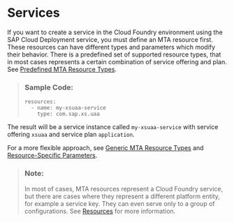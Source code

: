 <!-- loio6ef40dfc2ef14bb08c28cd53b4de4c0b -->

# Services

If you want to create a service in the Cloud Foundry environment using the SAP Cloud Deployment service, you must define an MTA resource first. These resources can have different types and parameters which modify their behavior. There is a predefined set of supported resource types, that in most cases represents a certain combination of service offering and plan. See [Predefined MTA Resource Types](resources-9e34487.md#loio9e34487b1a8643fb9a93ae6c4894f015__section_predefinedMTAResourceTypes).

> ### Sample Code:  
> ```
> resources:
>   - name: my-xsuaa-service
>     type: com.sap.xs.uaa
> ```

The result will be a service instance called `my-xsuaa-service` with service offering `xsuaa` and service plan `application`.

For a more flexible approach, see [Generic MTA Resource Types](resources-9e34487.md#loio9e34487b1a8643fb9a93ae6c4894f015__section_mtaResourceTypes) and [Resource-Specific Parameters](resources-9e34487.md#loio9e34487b1a8643fb9a93ae6c4894f015__section_resourceSpecificParameters).

> ### Note:  
> In most of cases, MTA resources represent a Cloud Foundry service, but there are cases where they represent a different platform entity, for example a service key. They can even serve only to a group of configurations. See [Resources](resources-9e34487.md) for more information.

